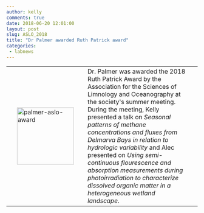 ```yaml
---
author: kelly
comments: true
date: 2018-06-20 12:01:00
layout: post
slug: ASLO_2018
title: "Dr Palmer awarded Ruth Patrick award"
categories:
 - labnews
---
```


 |                                  |            		        		|               |
 | :--------------------------------|:----------------------------------|---------------|
 <img src="{{ site.url }}/img/newsphotos/palmer-aslo-award.jpg" alt="palmer-aslo-award" width="150px" hspace="20px">      |   Dr. Palmer was awarded the 2018 Ruth Patrick Award by the Association for the Sciences of Limnology and Oceanography at the society's summer meeting. During the meeting, Kelly presented a talk on _Seasonal patterns of methane concentrations and fluxes from Delmarva Bays in relation to hydrologic variability_ and Alec presented on _Using semi-continuous flourescence and absorption measurements during photoirradiation to characterize dissolved organic matter in a heterogeneous wetland landscape_. |             |





